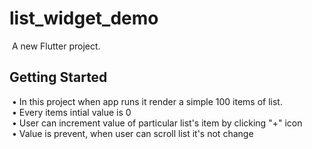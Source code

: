 # list_widget_demo
​
A new Flutter project.
​
## Getting Started
​
• In this project when app runs it render a simple 100 items of list.<br>
​
• Every items intial value is 0<br>
​
• User can increment value of particular list's item by clicking "+" icon<br>
​
• Value is prevent, when user can scroll list it's not change<br> 

